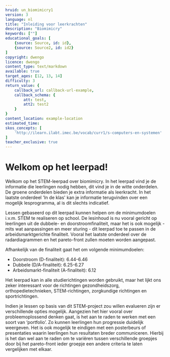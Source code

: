 ```yaml
---
hruid: un_biomimicry1
version: 3
language: nl
title: "Inleiding voor leerkrachten"
description: "Biomimicry"
keywords: [""]
educational_goals: [
    {source: Source, id: id}, 
    {source: Source2, id: id2}
]
copyright: dwengo
licence: dwengo
content_type: text/markdown
available: true
target_ages: [12, 13, 14]
difficulty: 3
return_value: {
    callback_url: callback-url-example,
    callback_schema: {
        att: test,
        att2: test2
    }
}
content_location: example-location
estimated_time: 
skos_concepts: [
    'http://ilearn.ilabt.imec.be/vocab/curr1/s-computers-en-systemen'
]
teacher_exclusive: true
---
```


# Welkom op het leerpad! 

Welkom op het STEM-leerpad over biomimicry. In het leerpad vind je de informatie die leerlingen nodig hebben, dit vind je in de witte onderdelen. De groene onderdelen bieden je extra informatie als leerkracht. In het laatste onderdeel 'In de klas' kan je informatie terugvinden over een mogelijk lesprogramma, al is dit slechts indicatief. 

Lessen gebaseerd op dit leerpad kunnen helpen om de minimumdoelen i.v.m. STEM te realiseren op school. De lesinhoud is nu vooral gericht op leerlingen uit de dubbele- en doorstroomfinaliteit, maar het is ook mogelijk - mits wat aanpassingen en meer sturing - dit leerpad toe te passen in de arbeidsmarktgerichte finaliteit. Vooral het laatste onderdeel over de radardiagrammen en het pareto-front zullen moeten worden aangepast.

Afhankelijk van de finaliteit gaat het om volgende minimumdoelen:
* Doorstroom (D-finaliteit): 6.44-6.46
* Dubbele (D/A-finaliteit): 6.25-6.27
* Arbeidsmarkt-finaliteit (A-finaliteit): 6.12

Het leerpad kan in alle studierichtingen worden gebruikt, maar het lijkt ons zeker interessant voor de richtingen gezondheidszorg, orthopedietechnieken, STEM-richtingen, zorgkundige richtingen en sportrichtingen.

Indien je lessen op basis van dit STEM-project zou willen evalueren zijn er verschillende opties mogelijk. Aangezien het hier vooral over probleemoplossend denken gaat, is het aan te raden te werken met een soort van ‘portfolio’. Zo kunnen leerlingen hun progressie duidelijk weergeven. Het is ook mogelijk te eindigen met een posterbeurs of presentaties waarin leerlingen hun resultaten breder communiceren. Hierbij is het dan wel aan te raden om te variëren tussen verschillende groepjes door bij het pareto-front ieder groepje een andere criteria te laten vergelijken met elkaar.
